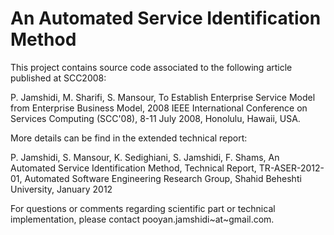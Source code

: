 # An Automated Service Identification Method
This project contains source code associated to the following article published at SCC2008:

P. Jamshidi, M. Sharifi, S. Mansour, To Establish Enterprise Service Model from Enterprise Business Model, 2008 IEEE International Conference on Services Computing (SCC'08), 8-11 July 2008, Honolulu, Hawaii, USA.

More details can be find in the extended technical report:

P. Jamshidi, S. Mansour, K. Sedighiani, S. Jamshidi, F. Shams, An Automated Service Identification Method, Technical Report, TR-ASER-2012-01, Automated Software Engineering Research Group, Shahid Beheshti University, January 2012

For questions or comments regarding scientific part or technical implementation, please contact pooyan.jamshidi~at~gmail.com.
